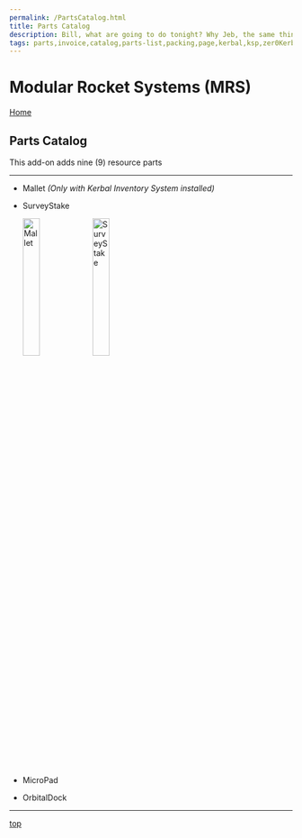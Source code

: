 ```yaml
---
permalink: /PartsCatalog.html
title: Parts Catalog
description: Bill, what are going to do tonight? Why Jeb, the same thing we do every night, Take over the world!
tags: parts,invoice,catalog,parts-list,packing,page,kerbal,ksp,zer0Kerbal,zedK
---
```

<!-- PartsCatalog.md v1.1.4.1
Modular Rocket Systems (MRS)
created: 01 Feb 2022
updated: 01 Oct 2022 -->

<script src="https://kit.fontawesome.com/0ea5493613.js" crossorigin="anonymous"></script>
<i class="fa-solid fa-explosion fa-beat-fade fa-3x" style="--fa-beat-fade-opacity: 0.1; --fa-beat-fade-scale: 1.25;color: #FF7E03" ></i>

# Modular Rocket Systems (MRS)

[Home](./index.md)

## Parts Catalog

This add-on adds nine (9) resource parts

---
<!-- no toc -->
* Mallet *(Only with Kerbal Inventory System installed)*
* SurveyStake

  <img src="https://raw.githubusercontent.com/zer0Kerbal/ModularRocketSystems/master/GameData/ModularRocketSystems/Parts/%40thumbs/ElMallet_icon.png" alt="Mallet" width="25%" height="25%" /> <img src="https://raw.githubusercontent.com/zer0Kerbal/ModularRocketSystems/master/GameData/ModularRocketSystems/Parts/%40thumbs/ELSurveyStake_icon.png" alt="SurveyStake" width="25%" height="25%" />

* MicroPad
* OrbitalDock

---

[top](#parts-catalog)

<!-- this file CC BY-ND 4.0 by zer0Kerbal -->